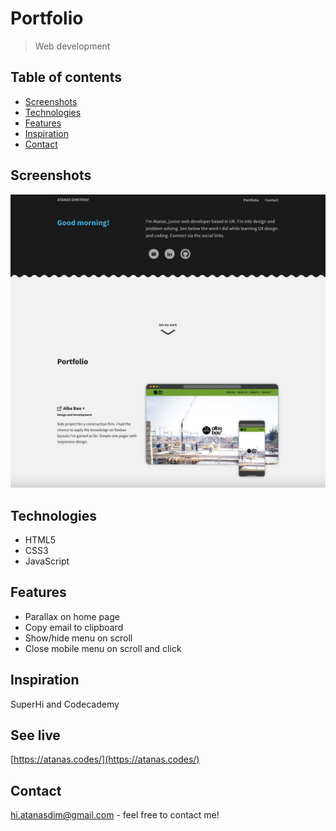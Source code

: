 # Portfolio

> Web development

## Table of contents

- [Screenshots](#screenshots)
- [Technologies](#technologies)
- [Features](#features)
- [Inspiration](#inspiration)
- [Contact](#contact)

## Screenshots

![Screenshot](./assets/screenshot.jpg)

## Technologies

- HTML5
- CSS3
- JavaScript

## Features

- Parallax on home page
- Copy email to clipboard
- Show/hide menu on scroll
- Close mobile menu on scroll and click

## Inspiration

SuperHi and Codecademy

## See live

[https://atanas.codes/](https://atanas.codes/)

## Contact

[hi.atanasdim@gmail.com](mailto:hi.atanasdim@gmail.com) - feel free to contact me!
